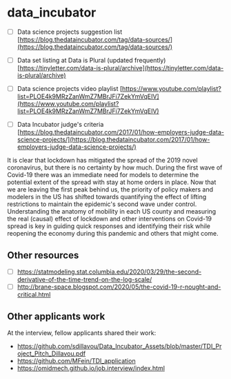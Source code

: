# data_incubator

- [ ] Data science projects suggestion list [https://blog.thedataincubator.com/tag/data-sources/](https://blog.thedataincubator.com/tag/data-sources/)
- [ ] Data set listing at Data is Plural (updated frequently) [https://tinyletter.com/data-is-plural/archive](https://tinyletter.com/data-is-plural/archive)
- [ ] Data science projects video playlist [https://www.youtube.com/playlist?list=PLOE4k9MRzZanWmZ7MBrJFi7ZekYmVqEIV](https://www.youtube.com/playlist?list=PLOE4k9MRzZanWmZ7MBrJFi7ZekYmVqEIV)
- [ ] Data Incubator judge's criteria [https://blog.thedataincubator.com/2017/01/how-employers-judge-data-science-projects/](https://blog.thedataincubator.com/2017/01/how-employers-judge-data-science-projects/)


It is clear that lockdown has mitigated the spread of the 2019 novel coronavirus, but there is no certainty by how much. During the first wave of Covid-19 there was an immediate need for models to determine the potential extent of the spread with stay at home orders in place. Now that we are leaving the first peak behind us, the priority of policy makers and modelers in the US has shifted towards quantifying the effect of lifting restrictions to maintain the epidemic's second wave under control. Understanding the anatomy of mobility in each US county and measuring the real (causal) effect of lockdown and other interventions on Covid-19 spread is key in guiding quick responses and identifying their risk while reopening the economy during this pandemic and others that might come.  

## Other resources

- [ ] https://statmodeling.stat.columbia.edu/2020/03/29/the-second-derivative-of-the-time-trend-on-the-log-scale/
- [ ] http://brane-space.blogspot.com/2020/05/the-covid-19-r-nought-and-critical.html

## Other applicants work
At the interview, fellow applicants shared their work:
* https://github.com/sdillavou/Data_Incubator_Assets/blob/master/TDI_Project_Pitch_Dillavou.pdf
* https://github.com/MFein/TDI_application
* https://omidmech.github.io/job.interview/index.html
